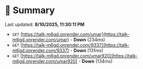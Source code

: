 # 📖 Summary
Last updated: **8/10/2025, 11:30:11 PM**

- `GET` [https://talk-m6gd.onrender.com/umar](https://talk-m6gd.onrender.com/umar) - **Down** (234ms)
- `GET` [https://talk-m6gd.onrender.com/9337](https://talk-m6gd.onrender.com/9337) - **Down** (131ms)
- `GET` [https://talk-m6gd.onrender.com/umar920](https://talk-m6gd.onrender.com/umar920) - **Down** (134ms)
